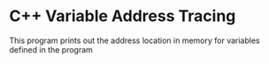 # C++ Variable Address Tracing

This program prints out the address location in memory for variables defined in the program 

